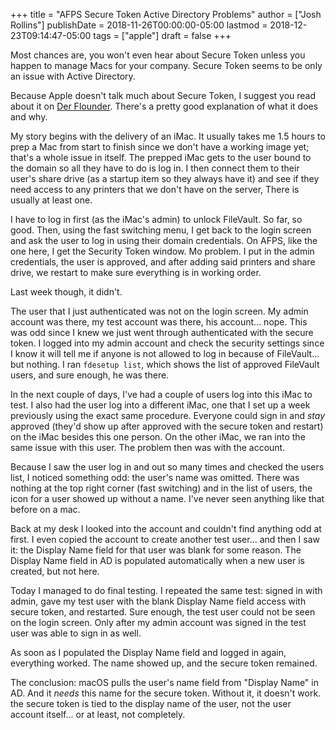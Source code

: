 +++
title = "AFPS Secure Token Active Directory Problems"
author = ["Josh Rollins"]
publishDate = 2018-11-26T00:00:00-05:00
lastmod = 2018-12-23T09:14:47-05:00
tags = ["apple"]
draft = false
+++

Most chances are, you won't even hear about Secure Token unless you happen to manage Macs for your company. Secure Token seems to be only an issue with Active Directory.

<!--more-->

Because Apple doesn't talk much about Secure Token, I suggest you read about it on [Der Flounder](https://derflounder.wordpress.com/2018/01/20/secure-token-and-filevault-on-apple-file-system/). There's a pretty good explanation of what it does and why.

My story begins with the delivery of an iMac. It usually takes me 1.5 hours to prep a Mac from start to finish since we don't have a working image yet; that's a whole issue in itself. The prepped iMac gets to the user bound to the domain so all they have to do is log in. I then connect them to their user's share drive (as a startup item so they always have it) and see if they need access to any printers that we don't have on the server, There is usually at least one.

I have to log in first (as the iMac's admin) to unlock FileVault. So far, so good. Then, using the fast switching menu, I get back to the login screen and ask the user to log in using their domain credentials. On AFPS, like the one here, I get the Security Token window. Mo problem. I put in the admin credentials, the user is approved, and after adding said printers and share drive, we restart to make sure everything is in working order.

Last week though, it didn't.

The user that I just authenticated was not on the login screen. My admin account was there, my test account was there, his account... nope. This was odd since I knew we just went through authenticated with the secure token. I logged into my admin account and check the security settings since I know it will tell me if anyone is not allowed to log in because of FileVault... but nothing. I ran `fdesetup list`, which shows the list of approved FileVault users, and sure enough, he was there.

In the next couple of days, I've had a couple of users log into this iMac to test. I also had the user log into a different iMac, one that I set up a week previously using the exact same procedure. Everyone could sign in and _stay_ approved (they'd show up after approved with the secure token and restart) on the iMac besides this one person. On the other iMac, we ran into the same issue with this user. The problem then was with the account.

Because I saw the user log in and out so many times and checked the users list, I noticed something odd: the user's name was omitted. There was nothing at the top right corner (fast switching) and in the list of users, the icon for a user showed up without a name. I've never seen anything like that before on a mac.

Back at my desk I looked into the account and couldn't find anything odd at first. I even copied the account to create another test user... and then I saw it: the Display Name field for that user was blank for some reason. The Display Name field in AD is populated automatically when a new user is created, but not here.

Today I managed to do final testing. I repeated the same test: signed in with admin, gave my test user with the blank Display Name field access with secure token, and restarted. Sure enough, the test user could not be seen on the login screen. Only after my admin account was signed in the test user was able to sign in as well.

As soon as I populated the Display Name field and logged in again, everything worked. The name showed up, and the secure token remained.

The conclusion: macOS pulls the user's name field from "Display Name" in AD. And it _needs_ this name for the secure token. Without it, it doesn't work. the secure token is tied to the display name of the user, not the user account itself... or at least, not completely.